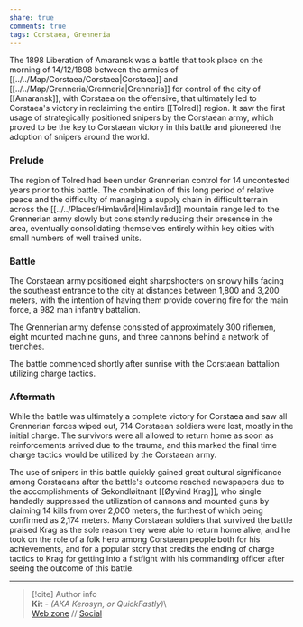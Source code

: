 ```yaml
---  
share: true  
comments: true  
tags: Corstaea, Grenneria  
---  
```

  
The 1898 Liberation of Amaransk was a battle that took place on the morning of 14/12/1898 between the armies of [[../../Map/Corstaea/Corstaea|Corstaea]] and [[../../Map/Grenneria/Grenneria|Grenneria]] for control of the city of [[Amaransk]], with Corstaea on the offensive, that ultimately led to Corstaea's victory in reclaiming the entire [[Tolred]] region. It saw the first usage of strategically positioned snipers by the Corstaean army, which proved to be the key to Corstaean victory in this battle and pioneered the adoption of snipers around the world.  
  
### Prelude  
  
The region of Tolred had been under Grennerian control for 14 uncontested years prior to this battle. The combination of this long period of relative peace and the difficulty of managing a supply chain in difficult terrain across the [[../../Places/Himlavård|Himlavård]] mountain range led to the Grennerian army slowly but consistently reducing their presence in the area, eventually consolidating themselves entirely within key cities with small numbers of well trained units.  
  
### Battle  
  
The Corstaean army positioned eight sharpshooters on snowy hills facing the southeast entrance to the city at distances between 1,800 and 3,200 meters, with the intention of having them provide covering fire for the main force, a 982 man infantry battalion.  
  
The Grennerian army defense consisted of approximately 300 riflemen, eight mounted machine guns, and three cannons behind a network of trenches.  
  
The battle commenced shortly after sunrise with the Corstaean battalion utilizing charge tactics.  
  
### Aftermath  
  
While the battle was ultimately a complete victory for Corstaea and saw all Grennerian forces wiped out, 714 Corstaean soldiers were lost, mostly in the initial charge. The survivors were all allowed to return home as soon as reinforcements arrived due to the trauma, and this marked the final time charge tactics would be utilized by the Corstaean army.  
  
The use of snipers in this battle quickly gained great cultural significance among Corstaeans after the battle's outcome reached newspapers due to the accomplishments of Sekondløitnant [[Øyvind Krag]], who single handedly suppressed the utilization of cannons and mounted guns by claiming 14 kills from over 2,000 meters, the furthest of which being confirmed as 2,174 meters. Many Corstaean soldiers that survived the battle praised Krag as the sole reason they were able to return home alive, and he took on the role of a folk hero among Corstaean people both for his achievements, and for a popular story that credits the ending of charge tactics to Krag for getting into a fistfight with his commanding officer after seeing the outcome of this battle.  
  
-----  
> [!cite] Author info  
> **Kit** - *(AKA Kerosyn, or QuickFastly)*\  
> [Web zone](https://kerosyn.link) // [Social](https://a.tripulse.link/@kit)